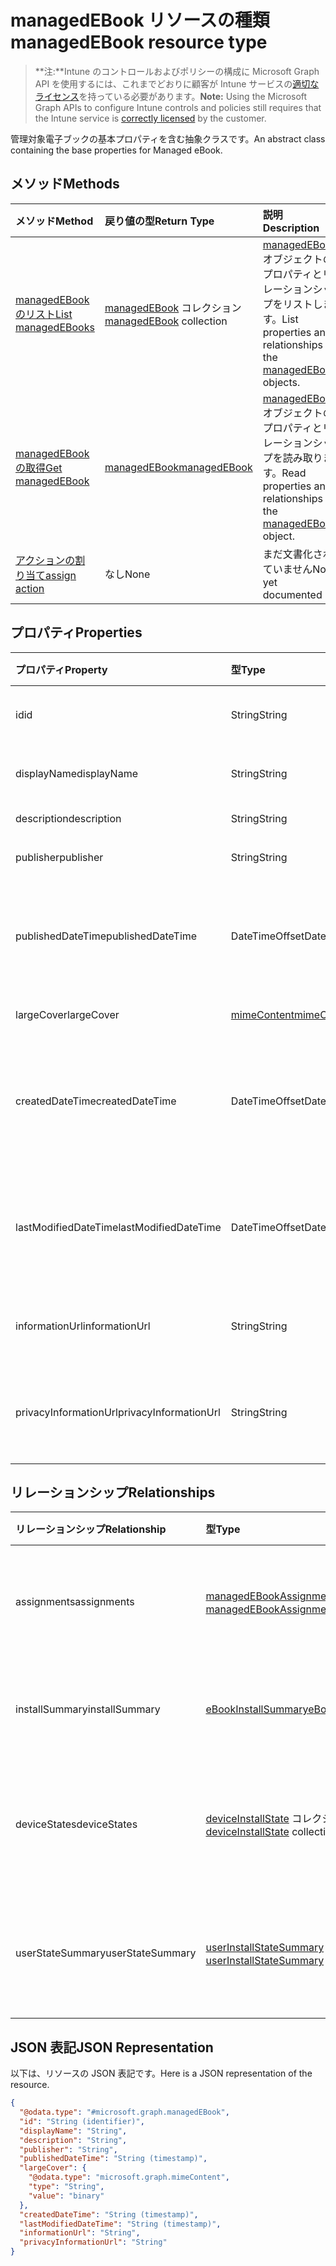 # <a name="managedebook-resource-type"></a><span data-ttu-id="2b830-101">managedEBook リソースの種類</span><span class="sxs-lookup"><span data-stu-id="2b830-101">managedEBook resource type</span></span>

> <span data-ttu-id="2b830-102">**注:**Intune のコントロールおよびポリシーの構成に Microsoft Graph API を使用するには、これまでどおりに顧客が Intune サービスの[適切なライセンス](https://go.microsoft.com/fwlink/?linkid=839381)を持っている必要があります。</span><span class="sxs-lookup"><span data-stu-id="2b830-102">**Note:** Using the Microsoft Graph APIs to configure Intune controls and policies still requires that the Intune service is [correctly licensed](https://go.microsoft.com/fwlink/?linkid=839381) by the customer.</span></span>

<span data-ttu-id="2b830-103">管理対象電子ブックの基本プロパティを含む抽象クラスです。</span><span class="sxs-lookup"><span data-stu-id="2b830-103">An abstract class containing the base properties for Managed eBook.</span></span>
## <a name="methods"></a><span data-ttu-id="2b830-104">メソッド</span><span class="sxs-lookup"><span data-stu-id="2b830-104">Methods</span></span>
|<span data-ttu-id="2b830-105">メソッド</span><span class="sxs-lookup"><span data-stu-id="2b830-105">Method</span></span>|<span data-ttu-id="2b830-106">戻り値の型</span><span class="sxs-lookup"><span data-stu-id="2b830-106">Return Type</span></span>|<span data-ttu-id="2b830-107">説明</span><span class="sxs-lookup"><span data-stu-id="2b830-107">Description</span></span>|
|:---|:---|:---|
|[<span data-ttu-id="2b830-108">managedEBook のリスト</span><span class="sxs-lookup"><span data-stu-id="2b830-108">List managedEBooks</span></span>](../api/intune_books_managedebook_list.md)|<span data-ttu-id="2b830-109">[managedEBook](../resources/intune_books_managedebook.md) コレクション</span><span class="sxs-lookup"><span data-stu-id="2b830-109">[managedEBook](../resources/intune_books_managedebook.md) collection</span></span>|<span data-ttu-id="2b830-110">[managedEBook](../resources/intune_books_managedebook.md) オブジェクトのプロパティとリレーションシップをリストします。</span><span class="sxs-lookup"><span data-stu-id="2b830-110">List properties and relationships of the [managedEBook](../resources/intune_books_managedebook.md) objects.</span></span>|
|[<span data-ttu-id="2b830-111">managedEBook の取得</span><span class="sxs-lookup"><span data-stu-id="2b830-111">Get managedEBook</span></span>](../api/intune_books_managedebook_get.md)|[<span data-ttu-id="2b830-112">managedEBook</span><span class="sxs-lookup"><span data-stu-id="2b830-112">managedEBook</span></span>](../resources/intune_books_managedebook.md)|<span data-ttu-id="2b830-113">[managedEBook](../resources/intune_books_managedebook.md) オブジェクトのプロパティとリレーションシップを読み取ります。</span><span class="sxs-lookup"><span data-stu-id="2b830-113">Read properties and relationships of the [managedEBook](../resources/intune_books_managedebook.md) object.</span></span>|
|[<span data-ttu-id="2b830-114">アクションの割り当て</span><span class="sxs-lookup"><span data-stu-id="2b830-114">assign action</span></span>](../api/intune_books_managedebook_assign.md)|<span data-ttu-id="2b830-115">なし</span><span class="sxs-lookup"><span data-stu-id="2b830-115">None</span></span>|<span data-ttu-id="2b830-116">まだ文書化されていません</span><span class="sxs-lookup"><span data-stu-id="2b830-116">Not yet documented</span></span>|

## <a name="properties"></a><span data-ttu-id="2b830-117">プロパティ</span><span class="sxs-lookup"><span data-stu-id="2b830-117">Properties</span></span>
|<span data-ttu-id="2b830-118">プロパティ</span><span class="sxs-lookup"><span data-stu-id="2b830-118">Property</span></span>|<span data-ttu-id="2b830-119">型</span><span class="sxs-lookup"><span data-stu-id="2b830-119">Type</span></span>|<span data-ttu-id="2b830-120">説明</span><span class="sxs-lookup"><span data-stu-id="2b830-120">Description</span></span>|
|:---|:---|:---|
|<span data-ttu-id="2b830-121">id</span><span class="sxs-lookup"><span data-stu-id="2b830-121">id</span></span>|<span data-ttu-id="2b830-122">String</span><span class="sxs-lookup"><span data-stu-id="2b830-122">String</span></span>|<span data-ttu-id="2b830-123">エンティティのキー。</span><span class="sxs-lookup"><span data-stu-id="2b830-123">Key of the entity.</span></span>|
|<span data-ttu-id="2b830-124">displayName</span><span class="sxs-lookup"><span data-stu-id="2b830-124">displayName</span></span>|<span data-ttu-id="2b830-125">String</span><span class="sxs-lookup"><span data-stu-id="2b830-125">String</span></span>|<span data-ttu-id="2b830-126">電子ブックの名前。</span><span class="sxs-lookup"><span data-stu-id="2b830-126">Name of the eBook.</span></span>|
|<span data-ttu-id="2b830-127">description</span><span class="sxs-lookup"><span data-stu-id="2b830-127">description</span></span>|<span data-ttu-id="2b830-128">String</span><span class="sxs-lookup"><span data-stu-id="2b830-128">String</span></span>|<span data-ttu-id="2b830-129">説明。</span><span class="sxs-lookup"><span data-stu-id="2b830-129">Description.</span></span>|
|<span data-ttu-id="2b830-130">publisher</span><span class="sxs-lookup"><span data-stu-id="2b830-130">publisher</span></span>|<span data-ttu-id="2b830-131">String</span><span class="sxs-lookup"><span data-stu-id="2b830-131">String</span></span>|<span data-ttu-id="2b830-132">発行元です。</span><span class="sxs-lookup"><span data-stu-id="2b830-132">Publisher.</span></span>|
|<span data-ttu-id="2b830-133">publishedDateTime</span><span class="sxs-lookup"><span data-stu-id="2b830-133">publishedDateTime</span></span>|<span data-ttu-id="2b830-134">DateTimeOffset</span><span class="sxs-lookup"><span data-stu-id="2b830-134">DateTimeOffset</span></span>|<span data-ttu-id="2b830-135">電子ブックが発行された日時。</span><span class="sxs-lookup"><span data-stu-id="2b830-135">The date and time when the eBook was published.</span></span>|
|<span data-ttu-id="2b830-136">largeCover</span><span class="sxs-lookup"><span data-stu-id="2b830-136">largeCover</span></span>|[<span data-ttu-id="2b830-137">mimeContent</span><span class="sxs-lookup"><span data-stu-id="2b830-137">mimeContent</span></span>](../resources/intune_books_mimecontent.md)|<span data-ttu-id="2b830-138">ブック カバー。</span><span class="sxs-lookup"><span data-stu-id="2b830-138">Book cover.</span></span>|
|<span data-ttu-id="2b830-139">createdDateTime</span><span class="sxs-lookup"><span data-stu-id="2b830-139">createdDateTime</span></span>|<span data-ttu-id="2b830-140">DateTimeOffset</span><span class="sxs-lookup"><span data-stu-id="2b830-140">DateTimeOffset</span></span>|<span data-ttu-id="2b830-141">電子ブック ファイルが作成された日時。</span><span class="sxs-lookup"><span data-stu-id="2b830-141">The date and time when the eBook file was created.</span></span>|
|<span data-ttu-id="2b830-142">lastModifiedDateTime</span><span class="sxs-lookup"><span data-stu-id="2b830-142">lastModifiedDateTime</span></span>|<span data-ttu-id="2b830-143">DateTimeOffset</span><span class="sxs-lookup"><span data-stu-id="2b830-143">DateTimeOffset</span></span>|<span data-ttu-id="2b830-144">電子ブックが最後に変更された日時。</span><span class="sxs-lookup"><span data-stu-id="2b830-144">The date and time when teh eBook was last modified.</span></span>|
|<span data-ttu-id="2b830-145">informationUrl</span><span class="sxs-lookup"><span data-stu-id="2b830-145">informationUrl</span></span>|<span data-ttu-id="2b830-146">String</span><span class="sxs-lookup"><span data-stu-id="2b830-146">String</span></span>|<span data-ttu-id="2b830-147">詳細情報の URL。</span><span class="sxs-lookup"><span data-stu-id="2b830-147">The more information Url.</span></span>|
|<span data-ttu-id="2b830-148">privacyInformationUrl</span><span class="sxs-lookup"><span data-stu-id="2b830-148">privacyInformationUrl</span></span>|<span data-ttu-id="2b830-149">String</span><span class="sxs-lookup"><span data-stu-id="2b830-149">String</span></span>|<span data-ttu-id="2b830-150">プライバシーに関する声明の URL。</span><span class="sxs-lookup"><span data-stu-id="2b830-150">The privacy statement Url.</span></span>|

## <a name="relationships"></a><span data-ttu-id="2b830-151">リレーションシップ</span><span class="sxs-lookup"><span data-stu-id="2b830-151">Relationships</span></span>
|<span data-ttu-id="2b830-152">リレーションシップ</span><span class="sxs-lookup"><span data-stu-id="2b830-152">Relationship</span></span>|<span data-ttu-id="2b830-153">型</span><span class="sxs-lookup"><span data-stu-id="2b830-153">Type</span></span>|<span data-ttu-id="2b830-154">説明</span><span class="sxs-lookup"><span data-stu-id="2b830-154">Description</span></span>|
|:---|:---|:---|
|<span data-ttu-id="2b830-155">assignments</span><span class="sxs-lookup"><span data-stu-id="2b830-155">assignments</span></span>|<span data-ttu-id="2b830-156">[managedEBookAssignment](../resources/intune_books_managedebookassignment.md) コレクション</span><span class="sxs-lookup"><span data-stu-id="2b830-156">[managedEBookAssignment](../resources/intune_books_managedebookassignment.md) collection</span></span>|<span data-ttu-id="2b830-157">この電子ブックの割り当てのリストです。</span><span class="sxs-lookup"><span data-stu-id="2b830-157">The list of assignments for this eBook.</span></span>|
|<span data-ttu-id="2b830-158">installSummary</span><span class="sxs-lookup"><span data-stu-id="2b830-158">installSummary</span></span>|[<span data-ttu-id="2b830-159">eBookInstallSummary</span><span class="sxs-lookup"><span data-stu-id="2b830-159">eBookInstallSummary</span></span>](../resources/intune_books_ebookinstallsummary.md)|<span data-ttu-id="2b830-160">モバイル アプリ インストール概要です。</span><span class="sxs-lookup"><span data-stu-id="2b830-160">Mobile App Install Summary.</span></span>|
|<span data-ttu-id="2b830-161">deviceStates</span><span class="sxs-lookup"><span data-stu-id="2b830-161">deviceStates</span></span>|<span data-ttu-id="2b830-162">[deviceInstallState](../resources/intune_books_deviceinstallstate.md) コレクション</span><span class="sxs-lookup"><span data-stu-id="2b830-162">[deviceInstallState](../resources/intune_books_deviceinstallstate.md) collection</span></span>|<span data-ttu-id="2b830-163">この電子ブックのインストール状態のリストです。</span><span class="sxs-lookup"><span data-stu-id="2b830-163">The list of installation states for this eBook.</span></span>|
|<span data-ttu-id="2b830-164">userStateSummary</span><span class="sxs-lookup"><span data-stu-id="2b830-164">userStateSummary</span></span>|<span data-ttu-id="2b830-165">[userInstallStateSummary](../resources/intune_books_userinstallstatesummary.md) コレクション</span><span class="sxs-lookup"><span data-stu-id="2b830-165">[userInstallStateSummary](../resources/intune_books_userinstallstatesummary.md) collection</span></span>|<span data-ttu-id="2b830-166">この電子ブックのインストール状態のリストです。</span><span class="sxs-lookup"><span data-stu-id="2b830-166">The list of installation states for this eBook.</span></span>|

## <a name="json-representation"></a><span data-ttu-id="2b830-167">JSON 表記</span><span class="sxs-lookup"><span data-stu-id="2b830-167">JSON Representation</span></span>
<span data-ttu-id="2b830-168">以下は、リソースの JSON 表記です。</span><span class="sxs-lookup"><span data-stu-id="2b830-168">Here is a JSON representation of the resource.</span></span>
<!-- {
  "blockType": "resource",
  "keyProperty": "id",
  "@odata.type": "microsoft.graph.managedEBook"
}
-->
``` json
{
  "@odata.type": "#microsoft.graph.managedEBook",
  "id": "String (identifier)",
  "displayName": "String",
  "description": "String",
  "publisher": "String",
  "publishedDateTime": "String (timestamp)",
  "largeCover": {
    "@odata.type": "microsoft.graph.mimeContent",
    "type": "String",
    "value": "binary"
  },
  "createdDateTime": "String (timestamp)",
  "lastModifiedDateTime": "String (timestamp)",
  "informationUrl": "String",
  "privacyInformationUrl": "String"
}
```



